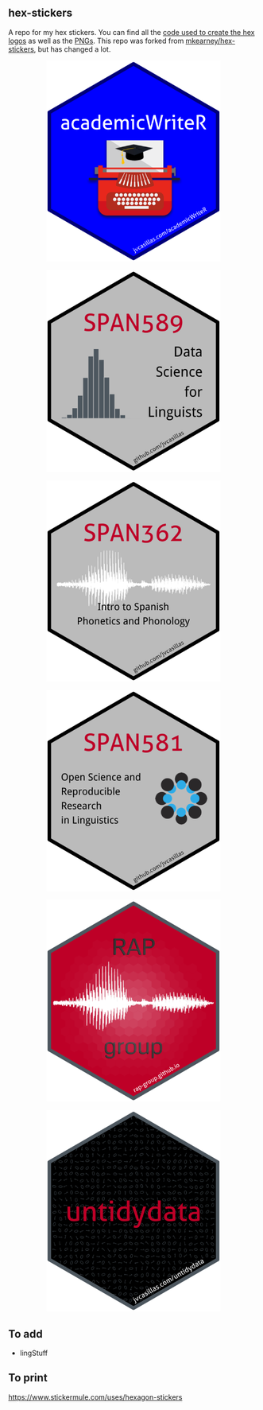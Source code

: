 
## hex-stickers

A repo for my hex stickers. You can find all the [code used to create
the hex logos](./scripts) as well as the [PNGs](./stickers). This repo
was forked from
[mkearney/hex-stickers](https://github.com/mkearney/hex-stickers), but
has changed a lot.

<p align="center">

<img src='stickers/academicWriteR.png' width='350px'/>

</p>

<p align="center">

<img src='stickers/ds4ling.png' width='350px'/>

</p>

<p align="center">

<img src='stickers/intro_phonetics.png' width='350px'/>

</p>

<p align="center">

<img src='stickers/osrrl.png' width='350px'/>

</p>

<p align="center">

<img src='stickers/rap-group.png' width='350px'/>

</p>

<p align="center">

<img src='stickers/untidydata.png' width='350px'/>

</p>

## To add

  - lingStuff

## To print

<https://www.stickermule.com/uses/hexagon-stickers>
